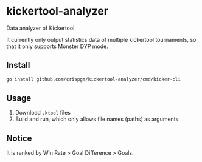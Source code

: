 # kickertool-analyzer

Data analyzer of Kickertool.

It currently only output statistics data of multiple kickertool tournaments, so that it only supports Monster DYP mode.

## Install

```bash
go install github.com/crispgm/kickertool-analyzer/cmd/kicker-cli
```

## Usage

1. Download `.ktool` files
2. Build and run, which only allows file names (paths) as arguments.

## Notice

It is ranked by Win Rate > Goal Difference > Goals.
